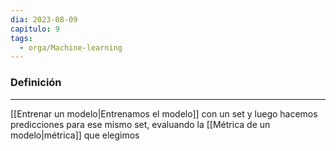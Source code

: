 ```yaml
---
dia: 2023-08-09
capitulo: 9
tags:
  - orga/Machine-learning
---
```

### Definición
---
[[Entrenar un modelo|Entrenamos el modelo]] con un set y luego hacemos predicciones para ese mismo set, evaluando la [[Métrica de un modelo|métrica]] que elegimos